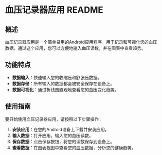 # 血压记录器应用 README

## 概述
血压记录器应用是一个简单易用的Android应用程序，用于记录和可视化您的血压数据。通过这个应用，您可以方便地输入血压读数，并在图表中查看趋势。

## 功能特点
- **数据输入**：快速输入您的收缩压和舒张压数据。
- **数据存储**：所有输入的数据都会被安全保存在设备上。
- **数据可视化**：通过折线图直观地查看您的血压变化趋势。

## 使用指南
要开始使用血压记录器应用，请按照以下步骤操作：

1. **安装应用**：在您的Android设备上下载并安装应用。
2. **输入数据**：打开应用，输入您的血压读数。
3. **保存数据**：点击保存按钮，将您的读数保存到设备上。
4. **查看数据**：在图表视图中查看您的血压数据，分析您的健康趋势。

